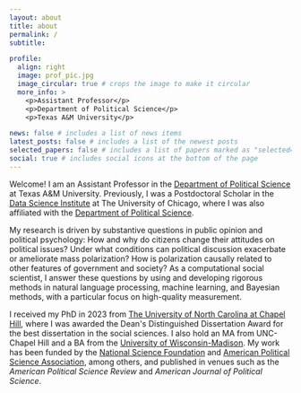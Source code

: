 ```yaml
---
layout: about
title: about
permalink: /
subtitle:

profile:
  align: right
  image: prof_pic.jpg
  image_circular: true # crops the image to make it circular
  more_info: >
    <p>Assistant Professor</p>
    <p>Department of Political Science</p>
    <p>Texas A&M University</p>

news: false # includes a list of news items
latest_posts: false # includes a list of the newest posts
selected_papers: false # includes a list of papers marked as "selected={true}"
social: true # includes social icons at the bottom of the page
---
```


Welcome! I am an Assistant Professor in the [Department of Political Science](https://bush.tamu.edu/pols/) at Texas A&M University. Previously, I was a Postdoctoral Scholar in the [Data Science Institute](https://datascience.uchicago.edu) at The University of Chicago, where I was also affiliated with the [Department of Political Science](https://political-science.uchicago.edu).

My research is driven by substantive questions in public opinion and political psychology: How and why do citizens change their attitudes on political issues? Under what conditions can political discussion exacerbate or ameliorate mass polarization? How is polarization causally related to other features of government and society? As a computational social scientist, I answer these questions by using and developing rigorous methods in natural language processing, machine learning, and Bayesian methods, with a particular focus on high-quality measurement.

I received my PhD in 2023 from [The University of North Carolina at Chapel Hill](https://politicalscience.unc.edu), where I was awarded the Dean's Distinguished Dissertation Award for the best dissertation in the social sciences. I also hold an MA from UNC-Chapel Hill and a BA from the [University of Wisconsin-Madison](https://polisci.wisc.edu). My work has been funded by the [National Science Foundation](http://nsfgrfp.org) and [American Political Science Association](https://www.apsanet.org/centennial), among others, and published in venues such as the *American Political Science Review* and *American Journal of Political Science*. 
